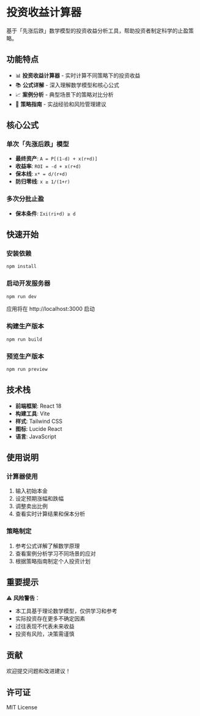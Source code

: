 # 投资收益计算器

基于「先涨后跌」数学模型的投资收益分析工具，帮助投资者制定科学的止盈策略。

## 功能特点

- 📊 **投资收益计算器** - 实时计算不同策略下的投资收益
- 📚 **公式详解** - 深入理解数学模型和核心公式
- 📈 **案例分析** - 典型场景下的策略对比分析
- 🎯 **策略指南** - 实战经验和风险管理建议

## 核心公式

### 单次「先涨后跌」模型

- **最终资产**: `A = P[(1-d) + x(r+d)]`
- **收益率**: `ROI = -d + x(r+d)`
- **保本线**: `x* = d/(r+d)`
- **防归零线**: `x ≥ 1/(1+r)`

### 多次分批止盈

- **保本条件**: `Σxi(ri+d) ≥ d`

## 快速开始

### 安装依赖

```bash
npm install
```

### 启动开发服务器

```bash
npm run dev
```

应用将在 http://localhost:3000 启动

### 构建生产版本

```bash
npm run build
```

### 预览生产版本

```bash
npm run preview
```

## 技术栈

- **前端框架**: React 18
- **构建工具**: Vite
- **样式**: Tailwind CSS
- **图标**: Lucide React
- **语言**: JavaScript

## 使用说明

### 计算器使用

1. 输入初始本金
2. 设定预期涨幅和跌幅
3. 调整卖出比例
4. 查看实时计算结果和保本分析

### 策略制定

1. 参考公式详解了解数学原理
2. 查看案例分析学习不同场景的应对
3. 根据策略指南制定个人投资计划

## 重要提示

⚠️ **风险警告**：
- 本工具基于理论数学模型，仅供学习和参考
- 实际投资存在更多不确定因素
- 过往表现不代表未来收益
- 投资有风险，决策需谨慎

## 贡献

欢迎提交问题和改进建议！

## 许可证

MIT License
